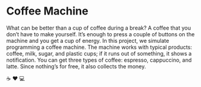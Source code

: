 # Coffee Machine

What can be better than a cup of coffee during a break? A coffee that you don’t have to make yourself. 
It’s enough to press a couple of buttons on the machine and you get a cup of energy. In this project, we simulate programming a coffee machine. 
The machine works with typical products: coffee, milk, sugar, and plastic cups; if it runs out of something, it shows a notification.
You can get three types of coffee: espresso, cappuccino, and latte. Since nothing’s for free, it also collects the money.

:coffee:	:hearts:	:computer:	
